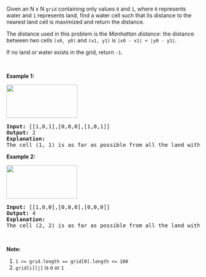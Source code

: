 <p>Given an N x N <code>grid</code>&nbsp;containing only values <code>0</code> and <code>1</code>, where&nbsp;<code>0</code> represents water&nbsp;and <code>1</code> represents land, find a water cell such that its distance to the nearest land cell is maximized and return the distance.</p>

<p>The distance used in this problem is the <em>Manhattan distance</em>:&nbsp;the distance between two cells <code>(x0, y0)</code> and <code>(x1, y1)</code> is <code>|x0 - x1| + |y0 - y1|</code>.</p>

<p>If no land or water exists in the grid, return <code>-1</code>.</p>

<p>&nbsp;</p>

<p><strong>Example 1:</strong></p>

<p><strong><img alt="" src="https://assets.leetcode.com/uploads/2019/05/03/1336_ex1.JPG" style="width: 185px; height: 87px;" /></strong></p>

<pre>
<strong>Input: </strong><span id="example-input-1-1">[[1,0,1],[0,0,0],[1,0,1]]</span>
<strong>Output: </strong><span id="example-output-1">2</span>
<strong>Explanation: </strong>
The cell (1, 1) is as far as possible from all the land with distance 2.
</pre>

<p><strong>Example 2:</strong></p>

<p><strong><img alt="" src="https://assets.leetcode.com/uploads/2019/05/03/1336_ex2.JPG" style="width: 184px; height: 87px;" /></strong></p>

<pre>
<strong>Input: </strong><span id="example-input-2-1">[[1,0,0],[0,0,0],[0,0,0]]</span>
<strong>Output: </strong><span id="example-output-2">4</span>
<strong>Explanation: </strong>
The cell (2, 2) is as far as possible from all the land with distance 4.
</pre>

<p>&nbsp;</p>

<p><span><strong>Note:</strong></span></p>

<ol>
	<li><span><code>1 &lt;= grid.length == grid[0].length&nbsp;&lt;= 100</code></span></li>
	<li><span><code>grid[i][j]</code>&nbsp;is <code>0</code> or <code>1</code></span></li>
</ol>
